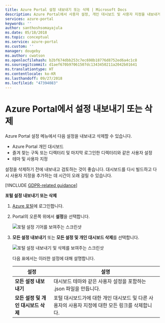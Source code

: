 ```yaml
---
title: Azure Portal 설정 내보내기 또는 삭제 | Microsoft Docs
description: Azure Portal에서 사용자 설정, 개인 대시보드 및 사용자 지정을 내보내거나 삭제하는 방법에 대해 알아봅니다.
services: azure-portal
keywords: ''
author: santhoshsomayajula
ms.date: 05/18/2018
ms.topic: conceptual
ms.service: azure-portal
ms.custom: ''
manager: dougeby
ms.author: cwatson
ms.openlocfilehash: b2bf674dbb253c7ec698b18776d8752ed6a4c1c8
ms.sourcegitcommit: d1aef670b97061507dc1343450211a2042b01641
ms.translationtype: HT
ms.contentlocale: ko-KR
ms.lasthandoff: 09/27/2018
ms.locfileid: "47394083"
---
```

# <a name="export-or-delete-settings-in-the-azure-portal"></a>Azure Portal에서 설정 내보내기 또는 삭제
Azure Portal 설정 메뉴에서 다음 설정을 내보내고 삭제할 수 있습니다.
* Azure Portal 개인 대시보드
* 즐겨 찾는 구독 또는 디렉터리 및 마지막 로그인한 디렉터리와 같은 사용자 설정
* 테마 및 사용자 지정

설정을 삭제하기 전에 내보내고 검토하는 것이 좋습니다. 대시보드를 다시 빌드하고 다시 사용자 지정을 추가하는 데 시간이 오래 걸릴 수 있습니다.

[!INCLUDE [GDPR-related guidance](../../includes/gdpr-intro-sentence.md)]

**포털 설정 내보내기 또는 삭제**

1. [Azure 포털](http://portal.azure.com)에 로그인합니다.
2. Portal의 오른쪽 위에서 **설정**을 선택합니다.

    ![포털 설정 기어를 보여주는 스크린샷](media/azure-portal-export-delete-settings/azure-portal-settings-icon.png)
3. **모든 설정 내보내기** 또는 **모든 설정 및 개인 대시보드 삭제**를 선택합니다.

    ![포털 설정 내보내기 및 삭제를 보여주는 스크린샷](media/azure-portal-export-delete-settings/azure-portal-export-delete-settings.png)

      다음 표에서는 이러한 설정에 대해 설명합니다. 

      | 설정 | 설명 |
      | --- | --- |
      | **모든 설정 내보내기** | 대시보드 테마와 같은 사용자 설정을 포함하는 .json 파일을 만듭니다.|
      | **모든 설정 및 개인 대시보드 삭제** | 포털 대시보드가에 대한 개인 대시보드 및 다른 사용자의 사용자 지정에 대한 모든 링크를 삭제합니다. |



